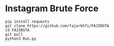 # Instagram Brute Force
```
pip install requests
git clone https://github.com/fajarkhfi/FAJINSTA
cd FAJINSTA
git pull
python3 Run.py
```
